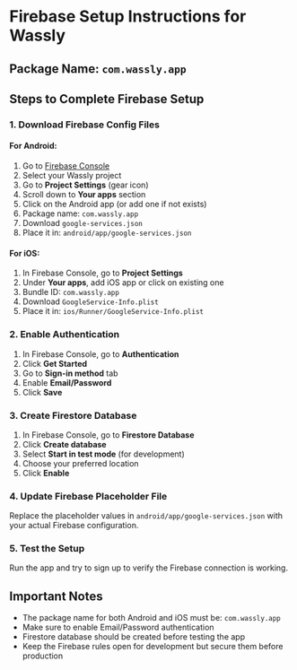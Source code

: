 # Firebase Setup Instructions for Wassly

## Package Name: `com.wassly.app`

## Steps to Complete Firebase Setup

### 1. Download Firebase Config Files

#### For Android:
1. Go to [Firebase Console](https://console.firebase.google.com/)
2. Select your Wassly project
3. Go to **Project Settings** (gear icon)
4. Scroll down to **Your apps** section
5. Click on the Android app (or add one if not exists)
6. Package name: `com.wassly.app`
7. Download `google-services.json`
8. Place it in: `android/app/google-services.json`

#### For iOS:
1. In Firebase Console, go to **Project Settings**
2. Under **Your apps**, add iOS app or click on existing one
3. Bundle ID: `com.wassly.app`
4. Download `GoogleService-Info.plist`
5. Place it in: `ios/Runner/GoogleService-Info.plist`

### 2. Enable Authentication
1. In Firebase Console, go to **Authentication**
2. Click **Get Started**
3. Go to **Sign-in method** tab
4. Enable **Email/Password**
5. Click **Save**

### 3. Create Firestore Database
1. In Firebase Console, go to **Firestore Database**
2. Click **Create database**
3. Select **Start in test mode** (for development)
4. Choose your preferred location
5. Click **Enable**

### 4. Update Firebase Placeholder File
Replace the placeholder values in `android/app/google-services.json` with your actual Firebase configuration.

### 5. Test the Setup
Run the app and try to sign up to verify the Firebase connection is working.

## Important Notes
- The package name for both Android and iOS must be: `com.wassly.app`
- Make sure to enable Email/Password authentication
- Firestore database should be created before testing the app
- Keep the Firebase rules open for development but secure them before production
